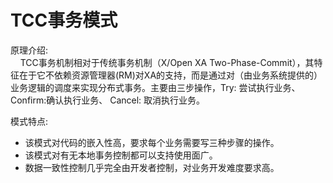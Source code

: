 # TCC事务模式


原理介绍:     
&nbsp;&nbsp;&nbsp;&nbsp;TCC事务机制相对于传统事务机制（X/Open XA Two-Phase-Commit），其特征在于它不依赖资源管理器(RM)对XA的支持，而是通过对（由业务系统提供的）业务逻辑的调度来实现分布式事务。主要由三步操作，Try: 尝试执行业务、  Confirm:确认执行业务、  Cancel: 取消执行业务。

模式特点:
* 该模式对代码的嵌入性高，要求每个业务需要写三种步骤的操作。
* 该模式对有无本地事务控制都可以支持使用面广。 
* 数据一致性控制几乎完全由开发者控制，对业务开发难度要求高。
